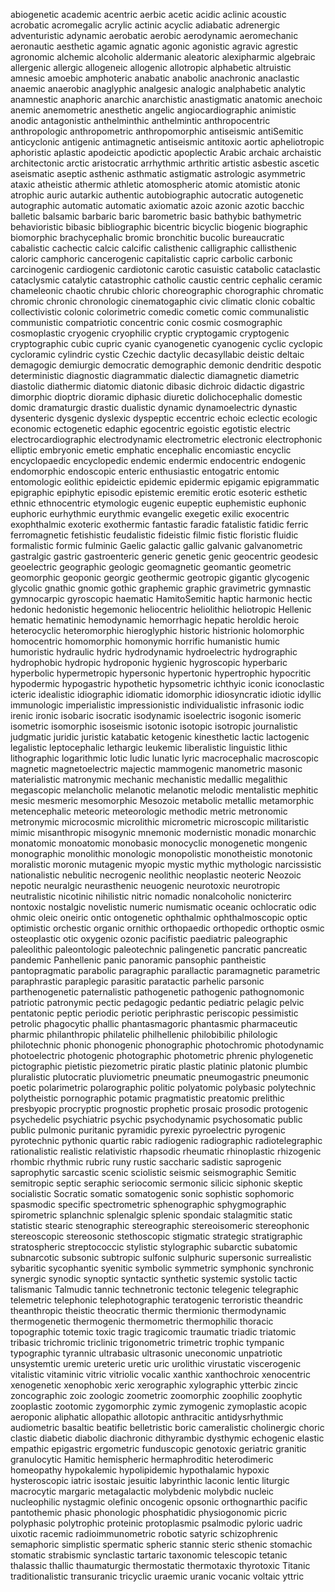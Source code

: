 abiogenetic
academic
acentric
aerbic
acetic
acidic
aclinic
acoustic
acrobatic
acromegalic
acrylic
actinic
acyclic
adiabatic
adrenergic
adventuristic
adynamic
aerobatic
aerobic
aerodynamic
aeromechanic
aeronautic
aesthetic
agamic
agnatic
agonic
agonistic
agravic
agrestic
agronomic
alchemic
alcoholic
aldermanic
aleatoric
alexipharmic
algebraic
allergenic
allergic
allogeneic
allogenic
allotropic
alphabetic
altruistic
amnesic
amoebic
amphoteric
anabatic
anabolic
anachronic
anaclastic
anaemic
anaerobic
anaglyphic
analgesic
analogic
analphabetic
analytic
anamnestic
anaphoric
anarchic
anarchistic
anastigmatic
anatomic
anechoic
anemic
anemometric
anesthetic
angelic
angiocardiographic
animistic
anodic
antagonistic
anthelminthic
anthelmintic
anthropocentric
anthropologic
anthropometric
anthropomorphic
antiseismic
antiSemitic
anticyclonic
antigenic
antimagnetic
antiseismic
antitoxic
aortic
apheliotropic
aphoristic
aplastic
apodeictic
apodictic
apoplectic
Arabic
archaic
archaistic
architectonic
arctic
aristocratic
arrhythmic
arthritic
artistic
asbestic
ascetic
aseismatic
aseptic
asthenic
asthmatic
astigmatic
astrologic
asymmetric
ataxic
atheistic
athermic
athletic
atomospheric
atomic
atomistic
atonic
atrophic
auric
autarkic
authentic
autobiographic
autocratic
autogenetic
autographic
automatic
automatic
axiomatic
azoic
azonic
azotic
bacchic
balletic
balsamic
barbaric
baric
barometric
basic
bathybic
bathymetric
behavioristic
bibasic
bibliographic
bicentric
bicyclic
biogenic
biographic
biomorphic
brachycephalic
bromic
bronchitic
bucolic
bureaucratic
cabalistic
cachectic
calcic
calcific
calisthenic
calligraphic
callisthenic
caloric
camphoric
cancerogenic
capitalistic
capric
carbolic
carbonic
carcinogenic
cardiogenic
cardiotonic
carotic
casuistic
catabolic
cataclastic
cataclysmic
catalytic
catastrophic
catholic
caustic
centric
cephalic
ceramic
chameleonic
chaotic
chrubic
chloric
choreographic
chorographic
chromatic
chromic
chronic
chronologic
cinematogaphic
civic
climatic
clonic
cobaltic
collectivistic
colonic
colorimetric
comedic
cometic
comic
communalistic
communistic
compatriotic
concentric
conic
cosmic
cosmographic
cosmoplastic
cryogenic
cryophilic
cryptic
cryptogamic
cryptogenic
cryptographic
cubic
cupric
cyanic
cyanogenetic
cyanogenic
cyclic
cyclopic
cycloramic
cylindric
cystic
Czechic
dactylic
decasyllabic
deistic
deltaic
demagogic
demiurgic
democratic
demographic
demonic
dendritic
despotic
deterministic
diagnostic
diagrammatic
dialectic
diamagnetic
diametric
diastolic
diathermic
diatomic
diatonic
dibasic
dichroic
didactic
digastric
dimorphic
dioptric
dioramic
diphasic
diuretic
dolichocephalic
domestic
domic
dramaturgic
drastic
dualistic
dynamic
dynamoelectric
dynastic
dysenteric
dysgenic
dyslexic
dyspeptic
eccentric
echoic
eclectic
ecologic
economic
ectogenetic
edaphic
egocentric
egoistic
egotistic
electric
electrocardiographic
electrodynamic
electrometric
electronic
electrophonic
elliptic
embryonic
emetic
emphatic
encephalic
encomiastic
encyclic
encyclopaedic
encyclopedic
endemic
endermic
endocentric
endogenic
endomorphic
endoscopic
enteric
enthusiastic
entogatric
entomic
entomologic
eolithic
epideictic
epidemic
epidermic
epigamic
epigrammatic
epigraphic
epiphytic
episodic
epistemic
eremitic
erotic
esoteric
esthetic
ethnic
ethnocentric
etymologic
eugenic
eupeptic
euphemistic
euphonic
euphoric
eurhythmic
eurythmic
evangelic
exegetic
exilic
exocentric
exophthalmic
exoteric
exothermic
fantastic
faradic
fatalistic
fatidic
ferric
ferromagnetic
fetishistic
feudalistic
fideistic
filmic
fistic
floristic
fluidic
formalistic
formic
fulminic
Gaelic
galactic
gallic
galvanic
galvanometric
gastralgic
gastric
gastroenteric
generic
genetic
genic
geocentric
geodesic
geoelectric
geographic
geologic
geomagnetic
geomantic
geometric
geomorphic
geoponic
georgic
geothermic
geotropic
gigantic
glycogenic
glycolic
gnathic
gnomic
gothic
graphemic
graphic
gravimetric
gymnastic
gymnocarpic
gyroscopic
haematic
HamitoSemitic
haptic
harmonic
hectic
hedonic
hedonistic
hegemonic
heliocentric
heliolithic
heliotropic
Hellenic
hematic
hematinic
hemodynamic
hemorrhagic
hepatic
heroldic
heroic
heterocyclic
heteromorphic
hieroglyphic
historic
histrionic
holomorphic
homocentric
homomorphic
homonymic
horrific
humanistic
humic
humoristic
hydraulic
hydric
hydrodynamic
hydroelectric
hydrographic
hydrophobic
hydropic
hydroponic
hygienic
hygroscopic
hyperbaric
hyperbolic
hypermetropic
hypersonic
hypertonic
hypertrophic
hypocritic
hypodermic
hypogastric
hypothetic
hypsometric
ichthyic
iconic
iconoclastic
icteric
idealistic
idiographic
idiomatic
idomorphic
idiosyncratic
idiotic
idyllic
immunologic
imperialistic
impressionistic
individualistic
infrasonic
iodic
irenic
ironic
isobaric
isocratic
isodynamic
isoelectric
isogonic
isomeric
isometric
isomorphic
isoseismic
isotonic
isotopic
isotropic
journalistic
judgmatic
juridic
juristic
katabatic
ketogenic
kinesthetic
lactic
lactogenic
legalistic
leptocephalic
lethargic
leukemic
liberalistic
linguistic
lithic
lithographic
logarithmic
lotic
ludic
lunatic
lyric
macrocephalic
macroscopic
magnetic
magnetoelectric
majectic
mammogenic
manometric
masonic
materialistic
matronymic
mechanic
mechanistic
medallic
megalithic
megascopic
melancholic
melanotic
melanotic
melodic
mentalistic
mephitic
mesic
mesmeric
mesomorphic
Mesozoic
metabolic
metallic
metamorphic
metencephalic
meteoric
meteorologic
methodic
metric
metronomic
metronymic
microcosmic
microlithic
micrometric
microscopic
militaristic
mimic
misanthropic
misogynic
mnemonic
modernistic
monadic
monarchic
monatomic
monoatomic
monobasic
monocyclic
monogenetic
mongenic
monographic
monolithic
monologic
monopolistic
monotheistic
monotonic
moralistic
moronic
mutagenic
myopic
mystic
mythic
mythologic
narcissistic
nationalistic
nebulitic
necrogenic
neolithic
neoplastic
neoteric
Neozoic
nepotic
neuralgic
neurasthenic
neuogenic
neurotoxic
neurotropic
neutralistic
nicotinic
nihilistic
nitric
nomadic
nonalcoholic
nonicterirc
nontoxic
nostalgic
novelistic
numeric
numismatic
oceanic
ochlocratic
odic
ohmic
oleic
oneiric
ontic
ontogenetic
ophthalmic
ophthalmoscopic
optic
optimistic
orchestic
organic
ornithic
orthopaedic
orthopedic
orthoptic
osmic
osteoplastic
otic
oxygenic
ozonic
pacifistic
paediatric
paleographic
paleolithic
paleontologic
paleotechnic
palingenetic
pancratic
pancreatic
pandemic
Panhellenic
panic
panoramic
pansophic
pantheistic
pantopragmatic
parabolic
paragraphic
parallactic
paramagnetic
parametric
paraphrastic
paraplegic
parasitic
paratactic
parhelic
parsonic
parthenogenetic
paternalistic
pathogenetic
pathogenic
pathognomonic
patriotic
patronymic
pectic
pedagogic
pedantic
pediatric
pelagic
pelvic
pentatonic
peptic
periodic
periotic
periphrastic
periscopic
pessimistic
petrolic
phagocytic
phallic
phantasmagoric
phantasmic
pharmaceutic
pharmic
philanthropic
philatelic
philhellenic
philobibilic
philologic
philotechnic
phonic
phonogenic
phonographic
photochromic
photodynamic
photoelectric
photogenic
photographic
photometric
phrenic
phylogenetic
pictographic
pietistic
piezometric
piratic
plastic
platinic
platonic
plumbic
pluralistic
plutocratic
pluviometric
pneumatic
pneumogastric
pneumonic
poetic
polarimetric
polarographic
politic
polyatomic
polybasic
polytechnic
polytheistic
pornographic
potamic
pragmatistic
preatomic
prelithic
presbyopic
procryptic
prognostic
prophetic
prosaic
prosodic
protogenic
psychedelic
psychiatric
psychic
psychodynamic
psychosomatic
public
public
pulmonic
puritanic
pyramidic
pyrexic
pyroelectric
pyrogenic
pyrotechnic
pythonic
quartic
rabic
radiogenic
radiographic
radiotelegraphic
rationalistic
realistic
relativistic
rhapsodic
rheumatic
rhinoplastic
rhizogenic
rhombic
rhythmic
rubric
runy
rustic
saccharic
sadistic
saprogenic
saprophytic
sarcastic
scenic
sciolistic
seismic
seismographic
Semitic
semitropic
septic
seraphic
seriocomic
sermonic
silicic
siphonic
skeptic
socialistic
Socratic
somatic
somatogenic
sonic
sophistic
sophomoric
spasmodic
specific
spectrometric
sphenographic
sphygmographic
spirometric
splanchnic
splenalgic
splenic
spondaic
stalagmitic
static
statistic
stearic
stenographic
stereographic
stereoisomeric
stereophonic
stereoscopic
stereosonic
stethoscopic
stigmatic
strategic
stratigraphic
stratospheric
streptococcic
stylistic
stylographic
subarctic
subatomic
subnarcotic
subsonic
subtropic
sulfonic
sulphuric
supersonic
surrealistic
sybaritic
sycophantic
syenitic
symbolic
symmetric
symphonic
synchronic
synergic
synodic
synoptic
syntactic
synthetic
systemic
systolic
tactic
talismanic
Talmudic
tannic
technetronic
tectonic
telegenic
telegraphic
telemetric
telephonic
telephotographic
teratogenic
terroristic
theandric
theanthropic
theistic
theocratic
thermic
thermionic
thermodynamic
thermogenetic
thermogenic
thermometric
thermophilic
thoracic
topographic
totemic
toxic
tragic
tragicomic
traumatic
triadic
triatomic
tribasic
trichromic
triclinic
trigonometric
trimetric
trophic
tympanic
typographic
tyrannic
ultrabasic
ultrasonic
uneconomic
unpatriotic
unsystemtic
uremic
ureteric
uretic
uric
urolithic
virustatic
viscerogenic
vitalistic
vitaminic
vitric
vitriolic
vocalic
xanthic
xanthochroic
xenocentric
xenogenetic
xenophobic
xeric
xerographic
xylographic
ytterbic
zincic
zoncographic
zoic
zoologic
zoometric
zoomorphic
zoophilic
zoophytic
zooplastic
zootomic
zygomorphic
zymic
zymogenic
zymoplastic
acopic
aeroponic
aliphatic
allopathic
allotopic
anthracitic
antidysrhythmic
audiometric
basaltic
beatific
belletristic
boric
cameralistic
cholinergic
choric
clastic
diabetic
diabolic
diachronic
dithyrambic
dysthymic
echogenic
elastic
empathic
epigastric
ergometric
funduscopic
genotoxic
geriatric
granitic
granulocytic
Hamitic
hemispheric
hermaphroditic
heterodimeric
homeopathy
hypokalemic
hypolipidemic
hypothalamic
hypoxic
hysteroscopic
iatric
isostaic
jesuitic
labyrinthic
laconic
lentic
liturgic
macrocytic
margaric
metagalactic
molybdenic
molybdic
nucleic
nucleophilic
nystagmic
olefinic
oncogenic
opsonic
orthognarthic
pacific
pantothemic
phasic
phonologic
phosphatidic
physiogonomic
picric
polyphasic
polytrophic
proteinic
protoplasmic
psalmodic
pyloric
uadric
uixotic
racemic
radioimmunometric
robotic
satyric
schizophrenic
semaphoric
simplistic
spermatic
spheric
stannic
steric
sthenic
stomachic
stomatic
strabismic
synclastic
tartaric
taxonomic
telescopic
tetanic
thalassic
thallic
thaumaturgic
thermostatic
thermotaxic
thyrotoxic
Titanic
traditionalistic
transuranic
tricyclic
uraemic
uranic
vocanic
voltaic
yttric



